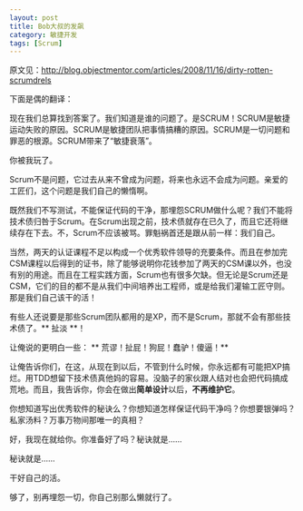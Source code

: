 ```yaml
---
layout: post
title: Bob大叔的发飙
category: 敏捷开发
tags: [Scrum]
---
```

原文见：http://blog.objectmentor.com/articles/2008/11/16/dirty-rotten-scrumdrels

下面是偶的翻译：

现在我们总算找到答案了。我们知道是谁的问题了。是SCRUM！SCRUM是敏捷运动失败的原因。SCRUM是敏捷团队把事情搞糟的原因。SCRUM是一切问题和罪恶的根源。SCRUM带来了“敏捷衰落”。

你被我玩了。

Scrum不是问题，它过去从来不曾成为问题，将来也永远不会成为问题。亲爱的工匠们，这个问题是我们自己的懒惰啊。

既然我们不写测试，不能保证代码的干净，那埋怨SCRUM做什么呢？我们不能将技术债归咎于Scrum。在Scrum出现之前，技术债就存在已久了，而且它还将继续存在下去。不，Scrum不应该被骂。罪魁祸首还是跟从前一样：我们自己。

当然，两天的认证课程不足以构成一个优秀软件领导的充要条件。而且在参加完CSM课程以后得到的证书，除了能够说明你花钱参加了两天的CSM课以外，也没
有别的用途。而且在工程实践方面，Scrum也有很多欠缺。但无论是Scrum还是CSM，它们的目的都不是从我们中间培养出工程师，或是给我们灌输工匠守则。那是我们自己该干的活！

有些人还说要是那些Scrum团队都用的是XP，而不是Scrum，那就不会有那些技术债了。** 扯淡 **！

让俺说的更明白一些： ** 荒谬！扯屁！狗屁！蠢驴！傻逼！**

让俺告诉你们，在这，从现在到以后，不管到什么时候，你永远都有可能把XP搞烂。用TDD想留下技术债真他妈的容易。没脑子的家伙跟人结对也会把代码搞成荒地。而且，我告诉你，你会在做出**简单设计**以后，**不再维护它**。

你想知道写出优秀软件的秘诀么？你想知道怎样保证代码干净吗？你想要银弹吗？私家汤料？万事万物间那唯一的真相？

好，我现在就给你。你准备好了吗？秘诀就是……

秘诀就是……

干好自己的活。

够了，别再埋怨一切，你自己别那么懒就行了。

